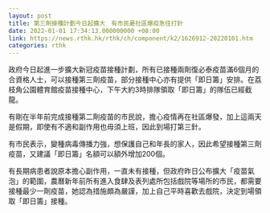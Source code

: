 ```yaml
---
layout: post
title: 第三劑接種計劃今日起擴大　有市民憂社區爆疫急往打針
date: 2022-01-01 17:34:13.000000000 +08:00
link: https://news.rthk.hk/rthk/ch/component/k2/1626912-20220101.htm
categories: rthk
---
```


政府今日起進一步擴大新冠疫苗接種計劃，所有已接種兩劑復必泰疫苗滿6個月的合資格人士，可以接種第三劑疫苗，部分接種中心亦有提供「即日籌」安排。在荔枝角公園體育館疫苗接種中心，下午大約3時排隊領取「即日籌」的隊伍已經截龍。

有剛在半年前完成接種第二劑疫苗的市民說，擔心疫情再在社區爆發，加上這兩天是假期，即使有不適和副作用也毋須上班，因此到場打第三針。

有市民表示，變種病毒傳播力強，想保護自己和年長的家人，因此希望接種第三劑疫苗，又建議「即日籌」名額可以額外增加200個。

有長期病患者說原本擔心副作用，一直未有接種，但政府昨日公布擴大「疫苗氣泡」的範圍，農曆新年前所有進入食肆及表列處所包括戲院等場所的市民，都需要接種最少一劑疫苗，她認為措施頗為嚴謹，加上自己平時喜歡去戲院，決定到場領取「即日籌」接種。
